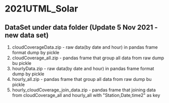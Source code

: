 # 2021UTML_Solar
## DataSet under data folder (Update 5 Nov 2021 - new data set)
1. cloudCoverageData.zip - raw data(by date and hour) in pandas frame format dump by pickle
2. cloudCoverage_all.zip - pandas frame that group all data from raw dump bu pickle
3. hourlyData.zip - raw data(by date and hour) in pandas frame format dump by pickle
4. hourly_all.zip - pandas frame that group all data from raw dump bu pickle
5. hourly_cloudCoverage_join_data.zip - pandas frame that joining data from cloudCoverage_all and hourly_all with "Station,Date,time2" as key
